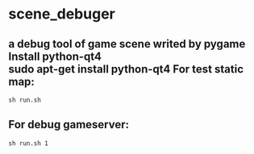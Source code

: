 scene_debuger
==========
a debug tool of game scene writed by pygame  
Install python-qt4  
    sudo apt-get install python-qt4
For test static map:
-----
    sh run.sh
For debug gameserver:
-----
    sh run.sh 1
